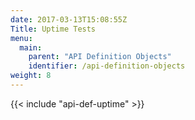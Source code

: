 ```yaml
---
date: 2017-03-13T15:08:55Z
Title: Uptime Tests
menu:
  main:
    parent: "API Definition Objects"
    identifier: /api-definition-objects
weight: 8
---
```


{{< include "api-def-uptime" >}}
